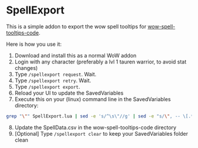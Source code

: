 # SpellExport

This is a simple addon to export the wow spell tooltips for [wow-spell-tooltips-code](https://github.com/elvador/wow-spell-tooltips-code).

Here is how you use it:

1. Download and install this as a normal WoW addon
2. Login with any character (preferably a lvl 1 tauren warrior, to avoid stat changes)
3. Type `/spellexport request`. Wait.
4. Type `/spellexport retry`. Wait.
5. Type `/spellexport export`.
6. Reload your UI to update the SavedVariables
7. Execute this on your (linux) command line in the SavedVariables directory:
  ```bash
  grep "\"" SpellExport.lua | sed -e 's/^\s\"//g' | sed -e "s/\", -- \[.*$//g" | sed -e 's/\\"/""/g' | sed -e 's/~~/\"/g'  > SpellData.csv
  ```
8. Update the SpellData.csv in the wow-spell-tooltips-code directory
9. [Optional] Type `/spellexport clear` to keep your SavedVariables folder clean

